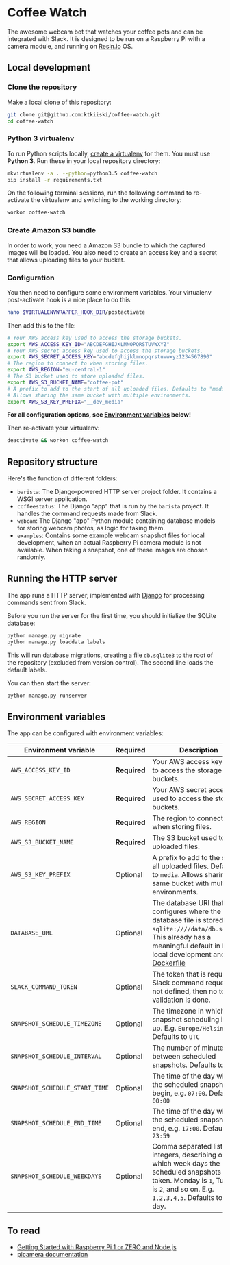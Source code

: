 # Coffee Watch

The awesome webcam bot that watches your coffee pots and can be integrated with Slack.
It is designed to be run on a Raspberry Pi with a camera module, and running on [Resin.io](resin.io) OS.

## Local development

### Clone the repository

Make a local clone of this repository:

```bash
git clone git@github.com:ktkiiski/coffee-watch.git
cd coffee-watch
```

### Python 3 virtualenv

To run Python scripts locally, [create a virtualenv](http://virtualenvwrapper.readthedocs.io/en/latest/) for them. You must use **Python 3**. Run these in your local repository directory:

```bash
mkvirtualenv -a . --python=python3.5 coffee-watch
pip install -r requirements.txt
```

On the following terminal sessions, run the following command to re-activate the virtualenv and switching to the working directory:

```bash
workon coffee-watch
```

### Create Amazon S3 bundle

In order to work, you need a Amazon S3 bundle to which the captured images will be loaded. You also need to create an access key and a secret that allows uploading files to your bucket.

### Configuration

You then need to configure some environment variables.
Your virtualenv post-activate hook is a nice place to do this:

```bash
nano $VIRTUALENVWRAPPER_HOOK_DIR/postactivate
```

Then add this to the file:

```bash
# Your AWS access key used to access the storage buckets.
export AWS_ACCESS_KEY_ID="ABCDEFGHIJKLMNOPQRSTUVWXYZ"
# Your AWS secret access key used to access the storage buckets.
export AWS_SECRET_ACCESS_KEY="abcdefghijklmnopqrstuvwxyz1234567890"
# The region to connect to when storing files.
export AWS_REGION="eu-central-1"
# The S3 bucket used to store uploaded files.
export AWS_S3_BUCKET_NAME="coffee-pot"
# A prefix to add to the start of all uploaded files. Defaults to "media".
# Allows sharing the same bucket with multiple environments.
export AWS_S3_KEY_PREFIX="__dev_media"
```

**For all configuration options, see [Environment variables](#environment-variables) below!**

Then re-activate your virtualenv:

```bash
deactivate && workon coffee-watch
```

## Repository structure

Here's the function of different folders:

- `barista`: The Django-powered HTTP server project folder. It contains a WSGI server application.
- `coffeestatus`: The Django "app" that is run by the `barista` project. It handles the command requests made from Slack.
- `webcam`: The Django "app" Python module containing database models for storing webcam photos, as logic for taking them.
- `examples`: Contains some example webcam snapshot files for local development, when an actual Raspberry Pi camera module is not available. When taking a snapshot, one of these images are chosen randomly.

## Running the HTTP server

The app runs a HTTP server, implemented with [Django](https://www.djangoproject.com/) for processing commands sent from Slack.

Before you run the server for the first time, you should initialize the SQLite database:

```bash
python manage.py migrate
python manage.py loaddata labels
```

This will run database migrations, creating a file `db.sqlite3` to the root of the repository (excluded from version control).
The second line loads the default labels.

You can then start the server:

```bash
python manage.py runserver
```

## Environment variables

The app can be configured with environment variables:

Environment variable | Required | Description
---------------------|----------|------------
`AWS_ACCESS_KEY_ID` | **Required** | Your AWS access key used to access the storage buckets.
`AWS_SECRET_ACCESS_KEY` | **Required** | Your AWS secret access key used to access the storage buckets.
`AWS_REGION` | **Required** | The region to connect to when storing files.
`AWS_S3_BUCKET_NAME` | **Required** | The S3 bucket used to store uploaded files.
`AWS_S3_KEY_PREFIX` | Optional | A prefix to add to the start of all uploaded files. Defaults to `media`. Allows sharing the same bucket with multiple environments.
`DATABASE_URL` | Optional | The database URI that configures where the SQlite database file is stored. E.g. `sqlite:////data/db.sqlite3`. This already has a meaningful default in both local development and in the [Dockerfile](./Dockerfile.template)
`SLACK_COMMAND_TOKEN` | Optional | The token that is required by Slack command requests. If not defined, then no token validation is done.
`SNAPSHOT_SCHEDULE_TIMEZONE` | Optional | The timezone in which the snapshot scheduling is set up. E.g. `Europe/Helsinki`. Defaults to `UTC`
`SNAPSHOT_SCHEDULE_INTERVAL` | Optional | The number of minutes between scheduled snapshots. Defaults to `1`
`SNAPSHOT_SCHEDULE_START_TIME` | Optional | The time of the day when the scheduled snapshots begin, e.g. `07:00`. Defaults to `00:00`
`SNAPSHOT_SCHEDULE_END_TIME` | Optional | The time of the day when the scheduled snapshots end, e.g. `17:00`. Defaults to `23:59`
`SNAPSHOT_SCHEDULE_WEEKDAYS` | Optional | Comma separated list of integers, describing on which week days the scheduled snapshots are taken. Monday is `1`, Tuesday is `2`, and so on. E.g. `1,2,3,4,5`. Defaults to every day.

## To read

- [Getting Started with Raspberry Pi 1 or ZERO and Node.js](https://docs.resin.io/raspberrypi/nodejs/getting-started/)
- [picamera documentation](http://picamera.readthedocs.org/en/release-1.8/)
